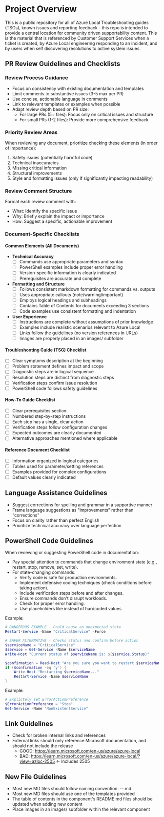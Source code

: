 # Project Overview

This is a public repository for all of Azure Local Troubleshooting guides (TSGs), known issues and reporting feedback - this repo is intended to provide a central location for community driven supportability content. This is the material that is referenced by Customer Support Services when a ticket is created, by Azure Local engineering responding to an incident, and by users when self discovering resolutions to active system issues.

## PR Review Guidelines and Checklists
### Review Process Guidance
- Focus on consistency with existing documentation and templates
- Limit comments to substantive issues (3-5 max per PR)
- Use concise, actionable language in comments
- Link to relevant templates or examples when possible
- Adapt review depth based on PR size:
  - For large PRs (5+ files): Focus only on critical issues and structure
  - For small PRs (1-2 files): Provide more comprehensive feedback

### Priority Review Areas
When reviewing any document, prioritize checking these elements (in order of importance):
1. Safety issues (potentially harmful code)
2. Technical inaccuracies 
3. Missing critical information
4. Structural improvements
5. Style and formatting issues (only if significantly impacting readability)

### Review Comment Structure
Format each review comment with:
- What: Identify the specific issue
- Why: Briefly explain the impact or importance
- How: Suggest a specific, actionable improvement

### Document-Specific Checklists
#### Common Elements (All Documents)
- **Technical Accuracy**
  - [ ] Commands use appropriate parameters and syntax
  - [ ] PowerShell examples include proper error handling
  - [ ] Version-specific information is clearly indicated
  - [ ] Prerequisites are accurate and complete

- **Formatting and Structure**
  - [ ] Follows consistent markdown formatting for commands vs. outputs
  - [ ] Uses appropriate callouts (note/warning/important)
  - [ ] Employs logical headings and subheadings
  - [ ] Contains Table of Contents for documents exceeding 3 sections
  - [ ] Code examples use consistent formatting and indentation

- **User Experience**
  - [ ] Instructions are complete without assumptions of prior knowledge
  - [ ] Examples include realistic scenarios relevant to Azure Local
  - [ ] Links follow the guidelines (no version references in URLs)
  - [ ] Images are properly placed in an images/ subfolder

#### Troubleshooting Guide (TSG) Checklist
- [ ] Clear symptoms description at the beginning
- [ ] Problem statement defines impact and scope
- [ ] Diagnostic steps are in logical sequence
- [ ] Resolution steps are distinct from diagnostic steps
- [ ] Verification steps confirm issue resolution
- [ ] PowerShell code follows safety guidelines

#### How-To Guide Checklist
- [ ] Clear prerequisites section
- [ ] Numbered step-by-step instructions
- [ ] Each step has a single, clear action
- [ ] Verification steps follow configuration changes
- [ ] Expected outcomes are clearly documented
- [ ] Alternative approaches mentioned where applicable

#### Reference Document Checklist
- [ ] Information organized in logical categories
- [ ] Tables used for parameter/setting references
- [ ] Examples provided for complex configurations
- [ ] Default values clearly indicated

## Language Assistance Guidelines
- Suggest corrections for spelling and grammar in a supportive manner
- Frame language suggestions as "improvements" rather than "corrections"
- Focus on clarity rather than perfect English
- Prioritize technical accuracy over language perfection

## PowerShell Code Guidelines
When reviewing or suggesting PowerShell code in documentation:
- Pay special attention to commands that change environment state (e.g., restart, stop, remove, set, write).
- For state-changing commands:
  - Verify code is safe for production environments.
  - Implement defensive coding techniques (check conditions before taking action).
  - Include verification steps before and after changes.
  - Ensure commands don't disrupt workloads.
  - Check for proper error handling.
  - Use placeholders like <hostname> instead of hardcoded values.

Example:
```powershell
# DANGEROUS EXAMPLE - Could cause an unexpected state
Restart-Service -Name "CriticalService" -Force

# SAFER ALTERNATIVE - Checks status and confirm before action
$serviceName = "CriticalService"
$service = Get-Service -Name $serviceName
Write-Host "Current status of $serviceName is: $($service.Status)"

$confirmation = Read-Host "Are you sure you want to restart $serviceName? (y/n)"
if ($confirmation -eq 'y') {
    Write-Host "Restarting $serviceName..."
    Restart-Service -Name $serviceName
}
```

Example:
```powershell
# Explictely set ErrorActionPreference
$ErrorActionPreference = "Stop"
Get-Service -Name "NonExistentService"
```

## Link Guidelines
- Check for broken internal links and references
- External links should only reference Microsoft documentation, and should not include the release
    - GOOD: https://learn.microsoft.com/en-us/azure/azure-local
    - BAD: https://learn.microsoft.com/en-us/azure/azure-local/?view=azloc-2505 <- Includes 2505

## New File Guidelines
- Most new MD files should follow naming convention: <Type>-<Topic>-<Specifics>.md
- Most new MD files should use one of the templates provided
- The table of contents in the component's README.md files should be updated when adding new content
- Place images in an images/ subfolder within the relevant component

